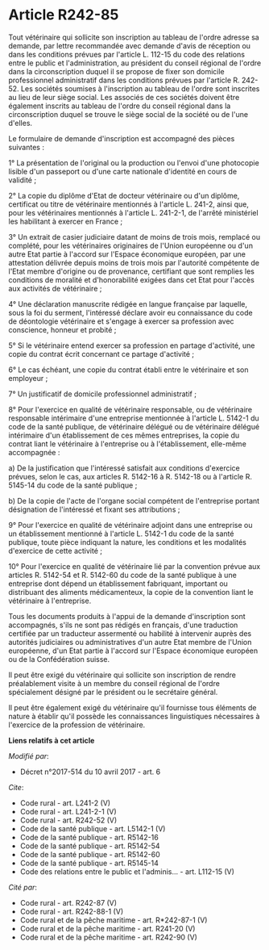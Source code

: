# Article R242-85

Tout vétérinaire qui sollicite son inscription au tableau de l'ordre adresse sa demande, par lettre recommandée avec demande
d'avis de réception ou dans les conditions prévues par l'article L. 112-15 du code des relations entre le public et
l'administration, au président du conseil régional de l'ordre dans la circonscription duquel il se propose de fixer son
domicile professionnel administratif dans les conditions prévues par l'article R. 242-52. Les sociétés soumises à
l'inscription au tableau de l'ordre sont inscrites au lieu de leur siège social. Les associés de ces sociétés doivent être
également inscrits au tableau de l'ordre du conseil régional dans la circonscription duquel se trouve le siège social de la
société ou de l'une d'elles. 

Le formulaire de demande d'inscription est accompagné des pièces suivantes : 

1° La présentation de l'original ou la production ou l'envoi d'une photocopie lisible d'un passeport ou d'une carte nationale
d'identité en cours de validité ; 

2° La copie du diplôme d'Etat de docteur vétérinaire ou d'un diplôme, certificat ou titre de vétérinaire mentionnés à
l'article L. 241-2, ainsi que, pour les vétérinaires mentionnés à l'article L. 241-2-1, de l'arrêté ministériel les
habilitant à exercer en France ; 

3° Un extrait de casier judiciaire datant de moins de trois mois, remplacé ou complété, pour les vétérinaires originaires de
l'Union européenne ou d'un autre Etat partie à l'accord sur l'Espace économique européen, par une attestation délivrée depuis
moins de trois mois par l'autorité compétente de l'Etat membre d'origine ou de provenance, certifiant que sont remplies les
conditions de moralité et d'honorabilité exigées dans cet Etat pour l'accès aux activités de vétérinaire ; 

4° Une déclaration manuscrite rédigée en langue française par laquelle, sous la foi du serment, l'intéressé déclare avoir eu
connaissance du code de déontologie vétérinaire et s'engage à exercer sa profession avec conscience, honneur et probité ; 

5° Si le vétérinaire entend exercer sa profession en partage d'activité, une copie du contrat écrit concernant ce partage
d'activité ; 

6° Le cas échéant, une copie du contrat établi entre le vétérinaire et son employeur ; 

7° Un justificatif de domicile professionnel administratif ; 

8° Pour l'exercice en qualité de vétérinaire responsable, ou de vétérinaire responsable intérimaire d'une entreprise
mentionnée à l'article L. 5142-1 du code de la santé publique, de vétérinaire délégué ou de vétérinaire délégué intérimaire
d'un établissement de ces mêmes entreprises, la copie du contrat liant le vétérinaire à l'entreprise ou à l'établissement,
elle-même accompagnée : 

a) De la justification que l'intéressé satisfait aux conditions d'exercice prévues, selon le cas, aux articles R. 5142-16 à
R. 5142-18 ou à l'article R. 5145-14 du code de la santé publique ; 

b) De la copie de l'acte de l'organe social compétent de l'entreprise portant désignation de l'intéressé et fixant ses
attributions ; 

9° Pour l'exercice en qualité de vétérinaire adjoint dans une entreprise ou un établissement mentionné à l'article L. 5142-1
du code de la santé publique, toute pièce indiquant la nature, les conditions et les modalités d'exercice de cette
activité ; 

10° Pour l'exercice en qualité de vétérinaire lié par la convention prévue aux articles R. 5142-54 et R. 5142-60 du code de
la santé publique à une entreprise dont dépend un établissement fabriquant, important ou distribuant des aliments
médicamenteux, la copie de la convention liant le vétérinaire à l'entreprise. 

Tous les documents produits à l'appui de la demande d'inscription sont accompagnés, s'ils ne sont pas rédigés en français,
d'une traduction certifiée par un traducteur assermenté ou habilité à intervenir auprès des autorités judiciaires ou
administratives d'un autre Etat membre de l'Union européenne, d'un Etat partie à l'accord sur l'Espace économique européen ou
de la Confédération suisse. 

Il peut être exigé du vétérinaire qui sollicite son inscription de rendre préalablement visite à un membre du conseil
régional de l'ordre spécialement désigné par le président ou le secrétaire général. 

Il peut être également exigé du vétérinaire qu'il fournisse tous éléments de nature à établir qu'il possède les connaissances
linguistiques nécessaires à l'exercice de la profession de vétérinaire.

**Liens relatifs à cet article**

_Modifié par_:

  - Décret n°2017-514 du 10 avril 2017 - art. 6

_Cite_:

  - Code rural - art. L241-2 (V)
  - Code rural - art. L241-2-1 (V)
  - Code rural - art. R242-52 (V)
  - Code de la santé publique - art. L5142-1 (V)
  - Code de la santé publique - art. R5142-16
  - Code de la santé publique - art. R5142-54
  - Code de la santé publique - art. R5142-60
  - Code de la santé publique - art. R5145-14
  - Code des relations entre le public et l'adminis... - art. L112-15 (V)

_Cité par_:

  - Code rural - art. R242-87 (V)
  - Code rural - art. R242-88-1 (V)
  - Code rural et de la pêche maritime - art. R*242-87-1 (V)
  - Code rural et de la pêche maritime - art. R241-20 (V)
  - Code rural et de la pêche maritime - art. R242-90 (V)

